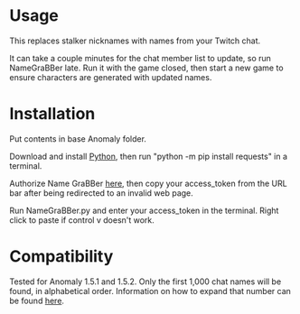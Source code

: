 # Usage
This replaces stalker nicknames with names from your Twitch chat.

It can take a couple minutes for the chat member list to update, so run NameGraBBer late. Run it with the game closed, then start a new game to ensure characters are generated with updated names.

# Installation
Put contents in base Anomaly folder.

Download and install [Python](https://www.python.org/downloads/), then run "python -m pip install requests" in a terminal.

Authorize Name GraBBer [here](https://id.twitch.tv/oauth2/authorize?response_type=token&client_id=w70kisl5o6k8wsbrh8w41938vw9nk6&redirect_uri=http://localhost&scope=moderator%3Aread%3Achatters), then copy your access_token from the URL bar after being redirected to an invalid web page.

Run NameGraBBer.py and enter your access_token in the terminal. Right click to paste if control v doesn't work.

# Compatibility
Tested for Anomaly 1.5.1 and 1.5.2. Only the first 1,000 chat names will be found, in alphabetical order. Information on how to expand that number can be found [here](https://dev.twitch.tv/docs/api/reference/#get-chatters).
